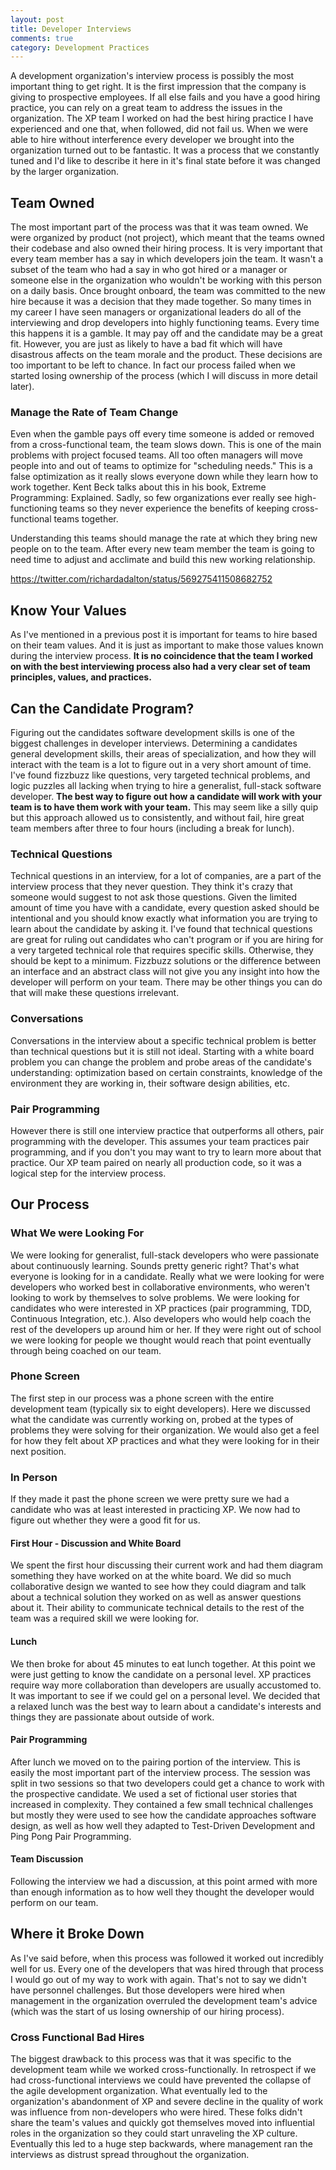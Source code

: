 ```yaml
---
layout: post
title: Developer Interviews 
comments: true
category: Development Practices
---
```

A development organization's interview process is possibly the most important thing to get right. It is the first impression that the company is giving  to prospective employees. If all else fails and you have a good hiring practice, you can rely on a great team to address the issues in the organization. The XP team I worked on had the best hiring practice I have experienced and one that, when followed, did not fail us. When we were able to hire without interference every developer we brought into the organization turned out to be fantastic. It was a process that we constantly tuned and I'd like to describe it here in it's final state before it was changed by the larger organization. 

## Team Owned
The most important part of the process was that it was team owned. We were organized by product (not project), which meant that the teams owned their codebase and also owned their hiring process. It is very important that every  team member has a say in which developers join the team. It wasn't a subset of the team who had a say in who got hired or a manager or someone else in the organization who wouldn't be working with this person on a daily basis. Once brought onboard, the team was committed to the new hire because it was a decision that they made together. So many times in my career I have seen managers or organizational leaders do all of the interviewing and drop developers into highly functioning teams. Every time this happens it is a gamble. It may pay off and the candidate may be a great fit. However, you are just as likely to have a bad fit which will have disastrous affects on the team morale and the product.  These decisions are too important to be left to chance. In fact our process failed when we started losing ownership of the process (which I will discuss in more detail later).

### Manage the Rate of Team Change
Even when the gamble pays off every time someone is added or removed from a cross-functional team, the team slows down. This is one of the main problems with project focused teams. All too often managers will move people into and out of teams to optimize for "scheduling needs." This is a false optimization as it really slows everyone down while they learn how to work together. Kent Beck talks about this in his book, Extreme Programming: Explained. Sadly, so few organizations ever really see high-functioning teams so they never experience the benefits of keeping cross-functional teams together.

Understanding this teams should manage the rate at which they bring new people on to the team. After every new team member the team is going to need time to adjust and acclimate and build this new working relationship.  

https://twitter.com/richardadalton/status/569275411508682752

## Know Your Values
As I've mentioned in a previous post it is important for teams to hire based on their team values. And it is just as important to make those values known during the interview process. **It is no coincidence that the team I worked on with the best interviewing process also had a very clear set of team principles, values, and practices.**

## Can the Candidate Program?
Figuring out the candidates software development skills is one of the biggest challenges in developer interviews. Determining a candidates general development skills, their areas of specialization, and how they will interact with the team is a lot to figure out in a very short amount of time.  I've found fizzbuzz like questions, very targeted technical problems, and logic puzzles all lacking when trying to hire a generalist, full-stack software developer. **The best way to figure out how a candidate will work with your team is to have them work with your team.** This may seem like a silly quip but this approach allowed us to consistently, and without fail, hire great team members after three to four hours (including a break for lunch). 

### Technical Questions

Technical questions in an interview, for a lot of companies, are a part of the interview process that they never question. They think it's crazy that someone would suggest to not ask those questions. Given the limited amount of time you have with a candidate, every question asked should be intentional and you should know exactly what information you are trying to learn about the candidate by asking it. I've found that technical questions are great for ruling out candidates who can't program or if you are hiring for a very targeted technical role that requires specific skills. Otherwise, they should be kept to a minimum. Fizzbuzz solutions or the difference between an interface and an abstract class will not give you any insight into how the developer will perform on your team. There may be other things you can do that will make these questions irrelevant.

### Conversations

Conversations in the interview about a specific technical problem is better than technical questions but it is still not ideal. Starting with a white board problem you can change the problem and probe areas of the candidate's understanding: optimization based on certain constraints, knowledge of the environment they are working in, their software design abilities, etc. 

### Pair Programming
However there is still one interview practice that outperforms all others, pair programming with the developer. This assumes your team practices pair programming, and if you don't you may want to try to learn more about that practice. Our XP team paired on nearly all production code, so it was a logical step for the interview process. 

## Our Process
### What We were Looking For
We were looking for generalist, full-stack developers who were passionate about continuously learning. Sounds pretty generic right? That's what everyone is looking for in a candidate. Really what we were looking for were developers who worked best in collaborative environments, who weren't looking to work by themselves to solve problems. We were looking for candidates who were interested in XP practices (pair programming, TDD, Continuous Integration, etc.). Also developers who would help coach the rest of the developers up around him or her. If they were right out of school we were looking for people we thought would reach that point eventually through being coached on our team.

### Phone Screen
The first step in our process was a phone screen with the entire development team (typically six to eight developers). Here we discussed what the candidate was currently working on, probed at the types of problems they were solving for their organization. We would also get a feel for how they felt about XP practices and what they were looking for in their next position. 

### In Person

If they made it past the phone screen we were pretty sure we had a candidate who was at least interested in practicing XP. We now had to figure out whether they were a good fit for us. 

#### First Hour - Discussion and White Board
We spent the first hour discussing their current work and had them diagram something they have worked on at the white board. We did so much collaborative design we wanted to see how they could diagram and talk about a technical solution they worked on as well as answer questions about it. Their ability to communicate technical details to the rest of the team was a required skill we were looking for.

#### Lunch 
We then broke for about 45 minutes to eat lunch together. At this point we were just getting to know the candidate on a personal level. XP practices require way more collaboration than developers are usually accustomed to. It was important to see if we could gel on a personal level. We decided that a relaxed lunch was the best way to learn about a candidate's interests and things they are passionate about outside of work. 

#### Pair Programming
After lunch we moved on to the pairing portion of the interview. This is easily the most important part of the interview process. The session was split in two  sessions so that two developers could get a chance to work with the prospective candidate. We used a set of fictional user stories that increased in complexity. They contained a few small technical challenges but mostly they were used to see how the candidate approaches software design, as well as how well they adapted to Test-Driven Development and Ping Pong Pair Programming. 

#### Team Discussion
Following the interview we had a discussion, at this point armed with more than enough information as to how well they thought the developer would perform on our team. 

## Where it Broke Down
As I've said before, when this process was followed it worked out incredibly well for us. Every one of the developers that was hired through that process I would go out of my way to work with again. That's not to say we didn't have personnel challenges. But those developers were hired when management in the organization overruled the development team's advice (which was the start of us losing ownership of our hiring process).

### Cross Functional Bad Hires
The biggest drawback to this process was that it was specific to the development team while we worked cross-functionally. In retrospect if we had cross-functional interviews we could have prevented the collapse of the agile development organization. What eventually led to the organization's abandonment of XP and severe decline in the quality of work was influence from non-developers who were hired. These folks didn't share the team's values and quickly got themselves moved into influential roles in the organization so they could start unraveling the XP culture. Eventually this led to a huge step backwards, where management ran the interviews as distrust spread throughout the organization.